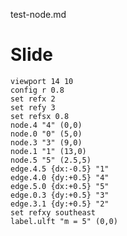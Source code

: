 test-node.md


# Slide

```diagram{width:50%, frame}
viewport 14 10
config r 0.8
set refx 2
set refy 3
set refsx 0.8
node.4 "4" (0,0)
node.0 "0" (5,0)
node.3 "3" (9,0)
node.1 "1" (13,0)
node.5 "5" (2.5,5)
edge.4.5 {dx:-0.5} "1"
edge.4.0 {dy:+0.5} "4"
edge.5.0 {dx:+0.5} "5"
edge.0.3 {dy:+0.5} "3"
edge.3.1 {dy:+0.5} "2"
set refxy southeast
label.ulft "m = 5" (0,0)
```


